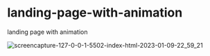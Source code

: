 # landing-page-with-animation
landing page with animation

![screencapture-127-0-0-1-5502-index-html-2023-01-09-22_59_21](https://user-images.githubusercontent.com/46849154/211397025-19bfc90a-ce14-477c-ad4c-86e3ccaeb7d7.png)
